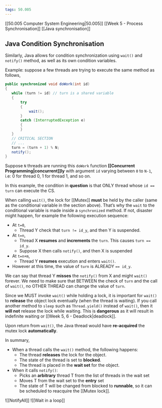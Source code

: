 ```yaml
---
tags: 50.005
---
```

[[50.005 Computer System Engineering|50.005]]
[[Week 5 - Process Synchronisation]]
[[Java synchronisation]]

## Java Condition Synchronisation
Similarly, Java allows for condition synchronization using `wait()` and `notify()` method, as well as its own condition variables.

Example: suppose a few threads are trying to execute the same method as follows,

```java
public synchronized void doWork(int id)
{
   while (turn != id) // turn is a shared variable
   {
       try
       {
           wait(); 
       }
       catch (InterruptedException e)
       {
       }
   }
   // CRITICAL SECTION
   // ... 
   turn = (turn + 1) % N;
   notify();
}
```

Suppose `N` threads are running this `doWork` function **[[Concurrent Programming|concurrent]]ly** with argument `id` varying between `0` to `N-1`, i.e: 0 for thread 0, 1 for thread 1, and so on.

In this example, the condition in **question** is that ONLY thread whose `id == turn` can execute the CS.

When calling `wait()`, the lock for [[Mutex]] **must** be held by the caller (same as the conditional variable in the section above). That’s why the `wait` to the conditional variable is made inside a `synchronized` method. If not, disaster might happen, for example the following execution sequence:

-   At `t=0`,
    -   Thread Y check that `turn != id_y`, and then Y is suspended.
-   At `t=n`,
    -   Thread X **resumes** and **increments** the `turn`. This causes `turn == id_y`.
    -   Suppose X then calls `notify()`, and then X is suspended
-   At `t=n+m`,
    -   Thread Y **resumes** execution and enters `wait()`.
-   However at this time, the value of `turn` is ALREADY `== id_y`.

We can say that thread Y **misses** the `notify()` from X and might `wait()` forever. We need to make sure that BETWEEN the check of `turn` and the call of `wait()`, no OTHER THREAD can change the value of `turn`.

Since we MUST invoke `wait()` while holding a lock, it is important for `wait()` to **release** the object lock eventually (when the thread is waiting). If you call another method to `sleep` such as `Thread.yield()` instead of `wait()`, then it **will not** release the lock while waiting. This is **dangerous** as it will result in indefinite waiting or [[Week 5, 6 - Deadlock|deadlock]].

Upon return from `wait()`, the Java thread would have **re-acquired** the mutex lock **automatically**.

In summary,

-   When a thread calls the `wait()` method, the following happens:
    -   The thread **releases** the lock for the object.
    -   The state of the thread is set to **blocked**.
    -   The thread is placed in the **wait set** for the object.
-   When it calls `notify()`:
    -   Picks an **arbitrary** thread T from the list of threads in the wait set
    -   Moves T from the wait set to the **entry** set
    -   The state of T will be changed from blocked to **runnable**, so it can be scheduled to reacquire the [[Mutex lock]].

![[NotifyAll]]
![[Wait in a loop]]
